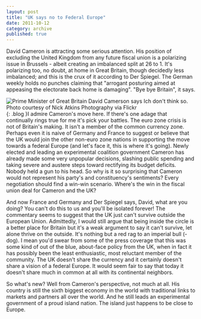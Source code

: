 ```yaml
---
layout: post
title: "UK says no to Federal Europe"
date: 2011-10-12
category: archive
published: true
---
```

David Cameron is attracting some serious attention. His position of excluding the United Kingdom from any future fiscal union is a polarizing issue in Brussels - albeit creating an imbalanced split at 26 to 1. It's polarizing too, no doubt, at home in Great Britain, though decidedly less imbalanced; and this is the crux of it according to Der Spiegel. The German weekly holds no punches claiming that "arrogant posturing aimed at appeasing the electorate back home is damaging". "Bye bye Britain", it says.  

![Prime Minister of Great Britain David Camerson says Ich
don't think so.  Photo courtesy of Nick Atkins Photography via Flickr]({{site.url}}/resources/blog-images/2011-10-12-david_cameron.jpg){: .blog }I admire Cameron's move here.  If there's one adage that continually rings true for me it's pick your battles.  The euro zone crisis is not of Britain's making.  It isn't a member of the common currency zone.  Perhaps even it is naive of Germany and France to suggest or believe that the UK would join the other non-euro zone nations in supporting the move towards a federal Europe (and let's face it, this is where it's going).  Newly elected and leading an experimental coalition government Cameron has already made some very unpopular decisions, slashing public spending and taking severe and austere steps toward rectifying its budget deficits.  Nobody held a gun to his head.  So why is it so surprising that Cameron would not represent his party's and constituency's sentiments?  Every negotiation should find a win-win scenario.  Where's the win in the fiscal union deal for Cameron and the UK?  

And now France and Germany and Der Spiegel says, David, what are you doing?  You can't do this to us and you'll be isolated forever!  The commentary seems to suggest that the UK just can't survive outside the European Union.  Admittedly, I would still argue that being inside the circle is a better place for Britain but it's a weak argument to say it can't survive, let alone thrive on the outside.  It's nothing but a red rag to an imperial bull (-dog). I mean you'd swear from some of the press coverage that this was some kind of out of the blue, about-face policy from the UK, when in fact it has possibly been the least enthusiastic, most reluctant member of the community.  The UK doesn't share the currency and it certainly doesn't share a vision of a federal Europe.  It would seem fair to say that today it doesn't share much in common at all with its continental neighbors.  

So what's new?  Well from Cameron's perspective, not much at all.  His country is still the sixth biggest economy in the world with traditional links to markets and partners all over the world.  And he still leads an experimental government of a proud island nation.  The island just happens to be close to Europe.
